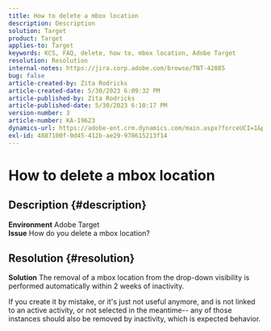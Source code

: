 ```yaml
---
title: How to delete a mbox location
description: Description
solution: Target
product: Target
applies-to: Target
keywords: KCS, FAQ, delete, how to, mbox location, Adobe Target
resolution: Resolution
internal-notes: https://jira.corp.adobe.com/browse/TNT-42085
bug: false
article-created-by: Zita Rodricks
article-created-date: 5/30/2023 6:09:32 PM
article-published-by: Zita Rodricks
article-published-date: 5/30/2023 6:10:17 PM
version-number: 3
article-number: KA-19623
dynamics-url: https://adobe-ent.crm.dynamics.com/main.aspx?forceUCI=1&pagetype=entityrecord&etn=knowledgearticle&id=d9045f1c-15ff-ed11-8f6e-6045bd006b25
exl-id: 4887100f-0d45-412b-ae29-978615213f14
---
```

# How to delete a mbox location

## Description {#description}

<b>Environment</b>
Adobe Target<br><b>Issue</b>
How do you delete a mbox location?

## Resolution {#resolution}


<b>Solution</b>
The removal of a mbox location from the drop-down visibility is performed automatically within 2 weeks of inactivity.

If you create it by mistake, or it's just not useful anymore, and is not linked to an active activity, or not selected in the meantime-- any of those instances should also be removed by inactivity, which is expected behavior.
